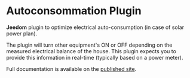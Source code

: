 # Autoconsommation Plugin

**Jeedom** plugin to optimize electrical auto-consumption (in case of solar power plan).

The plugin will turn other equipment's ON or OFF depending on the measured electrical balance of the house.
This plugin expects you to provide this information in real-time (typically based on a power meter).

Full documentation is available on the [published site](https://bwibwi13.github.io/plugin-autoconso/en_US/).